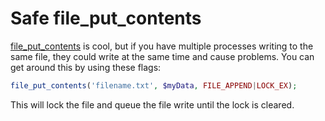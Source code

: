 # Safe file_put_contents

[file_put_contents](http://php.net/manual/en/function.file-put-contents.php) is cool, but if you have multiple processes writing to the same file, they could write at the same time and cause problems. You can get around this by using these flags:
```php
file_put_contents('filename.txt', $myData, FILE_APPEND|LOCK_EX);
```
This will lock the file and queue the file write until the lock is cleared.
